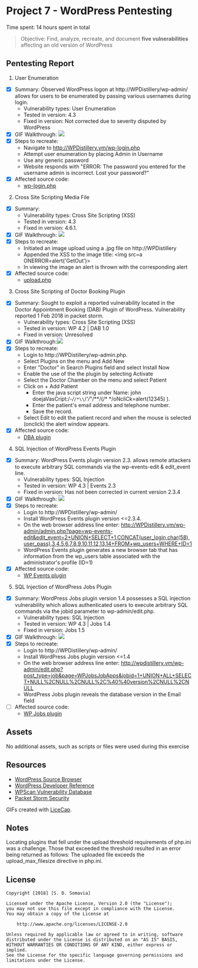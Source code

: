 # Project 7 - WordPress Pentesting

Time spent: 14 hours spent in total

> Objective: Find, analyze, recreate, and document **five vulnerabilities** affecting an old version of WordPress

## Pentesting Report

1. User Enumeration
  - [X] Summary: Observed WordPress logon at http://WPDistillery/wp-admin/ allows for users to be enumerated by passing various usernames during login.  
    - Vulnerability types: User Enumeration
    - Tested in version: 4.3
    - Fixed in version: Not corrected due to severity disputed by WordPress
  - [X] GIF Walkthrough: ![](https://github.com/Shaimice/WordPress/blob/master/UserEnumeration.gif)
  - [X] Steps to recreate:
    - Navigate to http://WPDistillery.vm/wp-login.php
    - Attempt user enumeration by placing Admin in Username
    - Use any generic password
    - Website responds with "ERROR: The password you entered for the username admin is incorrect. Lost your password?"
  - [X] Affected source code:
    - [wp-login.php](https://core.trac.wordpress.org/browser/branches/4.3/src/wp-login.php)

2. Cross Site Scripting Media File
  - [X] Summary:
    - Vulnerability types: Cross Site Scripting (XSS)
    - Tested in version: 4.3
    - Fixed in version: 4.6.1.
  - [X] GIF Walkthrough: ![](https://github.com/Shaimice/WordPress/blob/master/XSSMedia.gif)
  - [X] Steps to recreate:
    - Initiated an image upload using a .jpg file on http://WPDistillery
    - Appended the XSS to the image title: <img src=a ONERROR=alert('GetOut')>
    - In viewing the image an alert is thrown with the corresponding alert
  - [X] Affected source code:
    - [upload.php](https://core.trac.wordpress.org/browser/branches/4.3/src/wp-admin/upload.php)

3. Cross Site Scripting of Doctor Booking Plugin
  - [X] Summary: Sought to exploit a reported vulnerability located in the Doctor Appointment Booking (DAB) Plugin of WordPress. Vulnerability reported 1 Feb 2018 in packet storm.
    - Vulnerability types: Cross Site Scripting (XSS)
    - Tested in version: WP 4.2 | DAB 1.0
    - Fixed in version: Unresolved
  - [X] GIF Walkthrough:![](https://github.com/Shaimice/WordPress/blob/master/DrXSS.gif)
  - [X] Steps to recreate:
    - Login to http://WPDistillery/wp-admin.php.
    - Select Plugins on the menu and Add New
    - Enter "Doctor" in Search Plugins field and select Install Now
    - Enable the use of the the plugin by selecting Activate
    - Select the Doctor Chamber on the menu and select Patient
    - Click on + Add Patient
      - Enter the java script string under Name: john doejaVasCript:/*-/*`/*\\`/*\'/*\"/**/(/* */oNcliCk=alert(12345) ).
      - Enter the patient's email address and telephone number.
      - Save the record.
    - Select Edit to edit the patient record and when the mouse is selected (onclick) the alert window appears.
  - [X] Affected source code:
    - [DBA plugin](https://codecanyon.net/item/doctor-appointment-booking-wordpress-plugin/21215314)

4. SQL Injection of WordPress Events Plugin
  - [X] Summary: WordPress Events plugin version 2.3. allows remote attackers to execute arbitrary SQL commands via the wp-events-edit & edit_event line.
    - Vulnerability types: SQL Injection
    - Tested in version: WP 4.3 | Events 2.3
    - Fixed in version: Has not been corrected in current version 2.3.4
  - [X] GIF Walkthrough: ![](https://github.com/Shaimice/WordPress/blob/master/SQLIEvents.gif)
  - [X] Steps to recreate:
    - Login to http://WPDistillery/wp-admin/
    - Install WordPress Events plugin version <=2.3.4.
    - On the web browser address line enter: http://WPDistillery.vm/wp-admin/admin.php?page=wp-events-edit&edit_event=2+UNION+SELECT+1,CONCAT(user_login,char(58),user_pass),3,4,5,6,7,8,9,10,11,12,13,14+FROM+wp_users+WHERE+ID=1
    - WordPress Events plugin generates a new browser tab that has information from the wp_users table associated with the administrator's profile (ID=1)
  - [X] Affected source code:
    - [WP Events plugin](https://ajdg.solutions/?pk_campaign=plugin-url)

5. SQL Injection of WordPress Jobs Plugin
  - [X] Summary: WordPress Jobs plugin version 1.4 possesses a SQL injection vulnerability which allows authenticated users to execute arbitrary SQL commands via the jobid parameter to wp-admin/edit.php.
    - Vulnerability types: SQL Injection
    - Tested in version: WP 4.3 | Jobs 1.4
    - Fixed in version: Jobs 1.5
  - [X] GIF Walkthrough: ![](https://github.com/Shaimice/WordPress/blob/master/SQLIJobs.gif)
  - [X] Steps to recreate:
    - Login to http://WPDistillery/wp-admin/
    - Install WordPress Jobs plugin version <=1.4
    - On the web browser address line enter: http://wpdistillery.vm/wp-admin/edit.php?post_type=job&page=WPJobsJobApps&jobid=1+UNION+ALL+SELECT+NULL%2CNULL%2CNULL%2C%40%40version%2CNULL%2CNULL
    - WordPress Jobs plugin reveals the database version in the Email field
  - [ ] Affected source code:
    - [WP Jobs plugin](https://wordpress.org/plugins/wp-job-manager/)

## Assets

No additional assets, such as scripts or files were used during this exercise

## Resources

- [WordPress Source Browser](https://core.trac.wordpress.org/browser/)
- [WordPress Developer Reference](https://developer.wordpress.org/reference/)
- [WPScan Vulnerability Database](https://wpvulndb.com/)
- [Packet Storm Security](https://packetstormsecurity.com/)

GIFs created with [LiceCap](http://www.cockos.com/licecap/).

## Notes

Locating plugins that fell under the upload threshold requirements of php.ini was a challenge.  Those that exceeded the threshold resulted in an error being returned as follows:  The uploaded file exceeds the upload_max_filesize directive in php.ini.

## License

    Copyright [2018] [S. D. Somavia]

    Licensed under the Apache License, Version 2.0 (the "License");
    you may not use this file except in compliance with the License.
    You may obtain a copy of the License at

        http://www.apache.org/licenses/LICENSE-2.0

    Unless required by applicable law or agreed to in writing, software
    distributed under the License is distributed on an "AS IS" BASIS,
    WITHOUT WARRANTIES OR CONDITIONS OF ANY KIND, either express or implied.
    See the License for the specific language governing permissions and
    limitations under the License.
